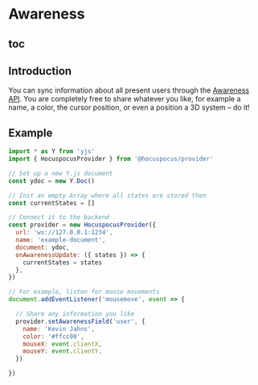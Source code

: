 # Awareness

## toc

## Introduction
You can sync information about all present users through the [Awareness API](/provider/awareness). You are completely free to share whatever you like, for example a name, a color, the cursor position, or even a position a 3D system – do it!

## Example
```js
import * as Y from 'yjs'
import { HocuspocusProvider } from '@hocuspocus/provider'

// Set up a new Y.js document
const ydoc = new Y.Doc()

// Init an empty Array where all states are stored then
const currentStates = []

// Connect it to the backend
const provider = new HocuspocusProvider({
  url: 'ws://127.0.0.1:1234',
  name: 'example-document',
  document: ydoc,
  onAwarenessUpdate: ({ states }) => {
    currentStates = states
  },
})

// For example, listen for mouse movements
document.addEventListener('mousemove', event => {

  // Share any information you like
  provider.setAwarenessField('user', {
    name: 'Kevin Jahns',
    color: '#ffcc00',
    mouseX: event.clientX,
    mouseY: event.clientY,
  })

})
```


